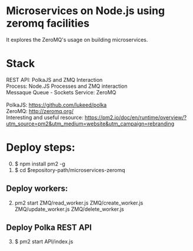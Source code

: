 # Microservices on Node.js using zeromq facilities
It explores the ZeroMQ's usage on building microservices. <br/>
# Stack <br/>
REST API: PolkaJS and ZMQ Interaction <br/>
Process: Node.JS Processes and ZMQ interaction <br/>
Messaque Queue - Sockets Service: ZeroMQ <br/>
<br/>
PolkaJS: https://github.com/lukeed/polka <br/>
ZeroMQ: http://zeromq.org/ <br/>
Interesting and useful resource: https://pm2.io/doc/en/runtime/overview/?utm_source=pm2&utm_medium=website&utm_campaign=rebranding

# Deploy steps: <br/>
0. $ npm install pm2 -g
1. $ cd $repository-path/microservices-zeromq

## Deploy workers:
2. pm2 start ZMQ/read_worker.js ZMQ/create_worker.js ZMQ/update_worker.js ZMQ/delete_worker.js

## Deploy Polka REST API
3. $ pm2 start API/index.js
